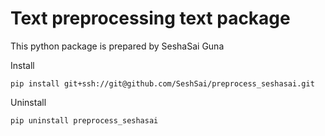 # Text preprocessing text package

This python package is prepared by SeshaSai Guna

Install

`pip install git+ssh://git@github.com/SeshSai/preprocess_seshasai.git`

Uninstall

`pip uninstall preprocess_seshasai`
